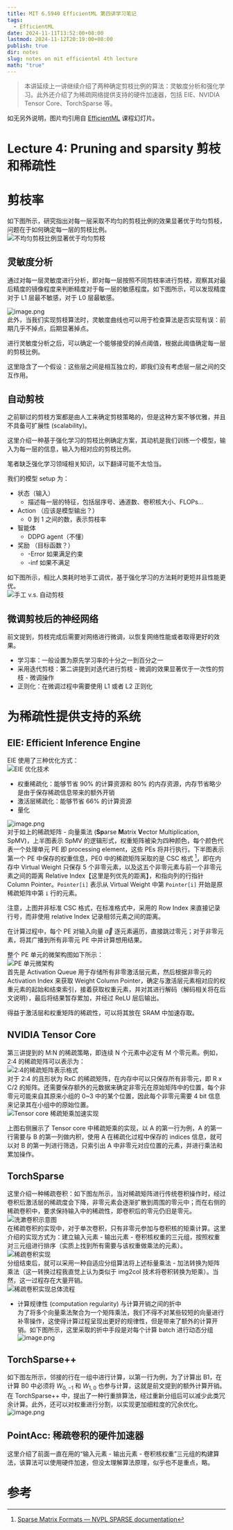 ```yaml
---
title: MIT 6.5940 EfficientML 第四讲学习笔记
tags:
  - EfficientML
date: 2024-11-11T13:52:00+08:00
lastmod: 2024-11-12T20:19:00+08:00
publish: true
dir: notes
slug: notes on mit efficientml 4th lecture
math: "true"
---
```


> 本讲延续上一讲继续介绍了两种确定剪枝比例的算法：灵敏度分析和强化学习。此外还介绍了为稀疏网络提供支持的硬件加速器，包括 EIE、NVIDIA Tensor Core、TorchSparse 等。

如无另外说明，图片均引用自 [EfficientML](https://efficientml.ai) 课程幻灯片。

# Lecture 4: Pruning and sparsity 剪枝和稀疏性

# 剪枝率

如下图所示，研究指出对每一层采取不均匀的剪枝比例的效果显著优于均匀剪枝，问题在于如何确定每一层的剪枝比例。  
![不均匀剪枝比例显著优于均匀剪枝](https://pics.zhouxin.space/202411101855239.png?x-oss-process=image/quality,q_90/format,webp)

## 灵敏度分析

通过对每一层灵敏度进行分析，即对每一层按照不同剪枝率进行剪枝，观察其对最后精度的镜像程度来判断精度对于每一层的敏感程度。如下图所示，可以发现精度对于 L1 层最不敏感，对于 L0 层最敏感。

![image.png](https://pics.zhouxin.space/202411101920552.png?x-oss-process=image/quality,q_90/format,webp)  
此外，当我们实现剪枝算法时，灵敏度曲线也可以用于检查算法是否实现有误：前期几乎不掉点，后期显著掉点。

进行灵敏度分析之后，可以确定一个能够接受的掉点阈值，根据此阈值确定每一层的剪枝比例。

这里隐含了一个假设：这些层之间是相互独立的，即我们没有考虑层一层之间的交互作用。

## 自动剪枝

之前聊过的剪枝方案都是由人工来确定剪枝策略的，但是这种方案不够优雅，并且不具备可扩展性 (scalability)。

这里介绍一种基于强化学习的剪枝比例确定方案，其动机是我们训练一个模型，输入为每一层的信息，输入为相对应的剪枝比例。

笔者缺乏强化学习领域相关知识，以下翻译可能不太恰当。

我们的模型 setup 为：
- 状态（输入）
	- 描述每一层的特征，包括层序号、通道数、卷积核大小、FLOPs...
- Action （应该是模型输出？）
	- 0 到 1 之间的数，表示剪枝率
- 智能体
	- DDPG agent（不懂）
- 奖励 （目标函数？）
	- -Error 如果满足约束
	- -inf 如果不满足

如下图所示，相比人类耗时地手工调优，基于强化学习的方法耗时更短并且性能更优。  
![手工 v.s. 自动剪枝](https://pics.zhouxin.space/202411112329452.png?x-oss-process=image/quality,q_90/format,webp)

## 微调剪枝后的神经网络

前文提到，剪枝完成后需要对网络进行微调，以恢复网络性能或者取得更好的效果。

- 学习率：一般设置为原先学习率的十分之一到百分之一
- 采用迭代剪枝：第二讲提到对迭代进行剪枝 - 微调的效果显著优于一次性的剪枝 - 微调操作
- 正则化：在微调过程中需要使用 L1 或者 L2 正则化

# 为稀疏性提供支持的系统

## EIE: Efficient Inference Engine

EIE 使用了三种优化方式：  
![EIE 优化技术](https://pics.zhouxin.space/20241112110905.png?x-oss-process=image/quality,q_90/format,webp)

- 权重稀疏化：能够节省 90% 的计算资源和 80% 的内存资源，内存节省略少是由于保存稀疏信息带来的额外开销
- 激活层稀疏化：能够节省 66% 的计算资源
- 量化

![image.png](https://pics.zhouxin.space/20241112112715.png?x-oss-process=image/quality,q_90/format,webp)  
对于如上的稀疏矩阵 - 向量乘法 (**Sp**arse **M**atrix **V**ector Multiplication, SpMV)，上半图表示 SpMV 的逻辑形式，权重矩阵被染为四种颜色，每个颜色代表一个处理单元 PE 即 processing element，这些 PEs 将并行执行。下半图表示第一个 PE 中保存的权重信息，PE0 中的稀疏矩阵采取的是 CSC 格式 [^1]，即在内存中 Virtual Weight 只保存 5 个非零元素，以及这五个非零元素与前一个非零元素之间的距离 Relative Index【这里是列优先的距离】，和指向列的行指针 Column Pointer。`Pointer[i]` 表示从 Virtual Weight 中第 `Pointer[i]` 开始是原稀疏矩阵中第 `i` 行的元素。

注意，上图并非标准 CSC 格式，在标准格式中，采用的 Row Index 来直接记录行号，而非使用 relative Index 记录相邻元素之间的距离。

在计算过程中，每个 PE 对输入向量 $\vec{a}$ 逐元素遍历，直接跳过零元；对于非零元素，将其广播到所有非零元 PE 中并计算想用结果。

整个 PE 单元的微架构图如下所示：  
![PE 单元微架构](https://pics.zhouxin.space/202411121605329.png?x-oss-process=image/quality,q_90/format,webp)  
首先是 Activation Queue 用于存储所有非零激活层元素，然后根据非零元的 Activation Index 来获取 Weight Column Pointer，确定与激活层元素相对应的权重元素的起始和结束索引，接着获取权重元素，并对其进行解码（解码相关将在后文说明），最后将结果暂存累加，并经过 ReLU 层后输出。

得益于激活层和权重矩阵的稀疏性，可以将其放在 SRAM 中加速存取。

## NVIDIA Tensor Core

第三讲提到的 M:N 的稀疏策略，即连续 N 个元素中必定有 M 个零元素。例如，2:4 的稀疏矩阵可以表示为：  
![2:4的稀疏矩阵表示格式](https://pics.zhouxin.space/202411121650058.png?x-oss-process=image/quality,q_90/format,webp)  
对于 2:4 的且形状为 RxC 的稀疏矩阵，在内存中可以只保存所有非零元，即 R x C/2 的矩阵。还需要保存额外的元数据来确定非零元在原始矩阵中的位置，每个非零元可能来自其原来小组的 0~3 中的某个位置，因此每个非零元需要 4 bit 信息来记录其在小组中的原始位置。  
![Tensor core 稀疏矩乘加速实现](https://pics.zhouxin.space/202411121658663.png?x-oss-process=image/quality,q_90/format,webp)

上图右侧展示了 Tensor core 中稀疏矩乘的实现，以 A 的第一行为例，A 的第一行需要与 B 的第一列做内积，使用 A 在稀疏化过程中保存的 indices 信息，就可以对 B 的第一列进行筛选，只索引出 A 中非零元对应位置的元素，并进行乘法和累加操作。

## TorchSparse

这里介绍一种稀疏卷积：如下图左所示，当对稀疏矩阵进行传统卷积操作时，经过卷积后激活层的稀疏度会下降，非零元素会逐渐扩散到周围的零元中；而在右侧的稀疏卷积中，要求保持输入中的稀疏性，即卷积后的零元仍旧是零元。  
![洗漱卷积示意图](https://pics.zhouxin.space/202411121833124.png?x-oss-process=image/quality,q_90/format,webp)  
在稀疏卷积的实现中，对于单次卷积，只有非零元参加与卷积核的矩乘计算。这里介绍的实现方式为：建立输入元素 - 输出元素 - 卷积核权重的三元组，按照权重对三元组进行排序（实质上找到所有需要与该权重做乘法的元素）。  
![稀疏卷积实现](https://pics.zhouxin.space/202411121839341.png?x-oss-process=image/quality,q_90/format,webp)  
分组结束后，就可以采用一种自适应分组算法将上述标量乘法 - 加法转换为矩阵乘法（这一转换过程我直觉上认为类似于 img2col 技术将卷积转换为矩乘）。当然，这一过程存在大量开销。  
![稀疏卷积实现总体流程](https://pics.zhouxin.space/202411121844924.png?x-oss-process=image/quality,q_90/format,webp)
- 计算规律性 (computation regularity) 与计算开销之间的折中  
为了将多个向量乘法聚合为一个矩阵乘法，我们不得不对某些较短的向量进行补零操作，这使得计算过程呈现出更好的规律性，但是带来了额外的计算开销。如下图所示，这里采取的折中手段是对每个计算 batch 进行动态分组  
![image.png](https://pics.zhouxin.space/202411121955937.webp?x-oss-process=image/quality,q_90/format,webp)

## TorchSparse++

如下图左所示，邻接的行在一组中进行计算，以第一行为例，为了计算出 B1，在计算 B0 中必须将 $W_{0,-1}$ 和 $W_{1,0}$ 也参与计算，这就是前文提到的额外计算开销。在 TorchSparse++ 中，提出了一种行重排算法，经过重新分组后可以减少此类冗余计算。此外，还可以对权重进行分割，以实现更加细粒度的冗余优化。  
![image.png](https://pics.zhouxin.space/202411122002814.webp)

## PointAcc: 稀疏卷积的硬件加速器

这里介绍了前面一直在用的“输入元素 - 输出元素 - 卷积核权重”三元组的构建算法，该算法可以使用硬件加速，但没太理解算法原理，似乎也不是重点，略。

# 参考

[^1]: [Sparse Matrix Formats — NVPL SPARSE documentation](https://docs.nvidia.com/nvpl/_static/sparse/storage_format/sparse_matrix.html#compressed-sparse-column-csc)